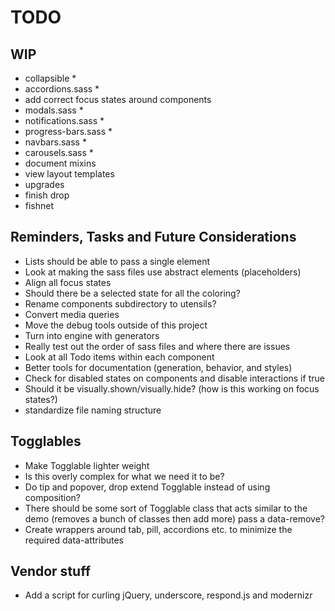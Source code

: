 
# TODO

## WIP
- collapsible *
- accordions.sass *
- add correct focus states around components
- modals.sass *
- notifications.sass *
- progress-bars.sass *
- navbars.sass *
- carousels.sass *
- document mixins
- view layout templates
- upgrades
- finish drop
- fishnet

## Reminders, Tasks and Future Considerations
- Lists should be able to pass a single element
- Look at making the sass files use abstract elements (placeholders)
- Align all focus states
- Should there be a selected state for all the coloring?
- Rename components subdirectory to utensils?
- Convert media queries
- Move the debug tools outside of this project
- Turn into engine with generators
- Really test out the order of sass files and where there are issues
- Look at all Todo items within each component
- Better tools for documentation (generation, behavior, and styles)
- Check for disabled states on components and disable interactions if
  true
- Should it be visually.shown/visually.hide? (how is this working on
  focus states?)
- standardize file naming structure

## Togglables
- Make Togglable lighter weight
- Is this overly complex for what we need it to be?
- Do tip and popover, drop extend Togglable instead of using composition?
- There should be some sort of Togglable class that acts similar to the
  demo (removes a bunch of classes then add more) pass a data-remove?
- Create wrappers around tab, pill, accordions etc. to minimize the
  required data-attributes 

## Vendor stuff
- Add a script for curling jQuery, underscore, respond.js and
  modernizr


